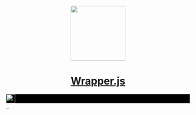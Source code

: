 <p align="center">
  <a href="https://jamesmiller.blog">
    <img src="https://user-images.githubusercontent.com/12833533/147892308-652f6dd6-6576-48ec-bbc1-5db8714b7727.png" height="150">
    <h1 align="center">Wrapper.js</h1>
  </a>
</p>

<p align="center">
  <a aria-label="James Miller Blog logo" href="https://vercel.com">
    <div height='30' style="background-color:black;">
      <img src="https://i0.wp.com/jamesmiller.blog/wp-content/uploads/2020/01/cropped-apple-touch-icon-1.png?w=180&ssl=1" height="25">
    </div>
  </a>
  <a aria-label="NPM version" href="https://www.npmjs.com/package/next">
    <img alt="" src="https://img.shields.io/npm/v/next.svg?style=for-the-badge&labelColor=000000">
  </a>
  <a aria-label="License" href="https://github.com/vercel/next.js/blob/canary/license.md">
    <img alt="" src="https://img.shields.io/npm/l/next.svg?style=for-the-badge&labelColor=000000">
  </a>
  <a aria-label="Join the community on GitHub" href="https://github.com/JamesMillerBlog/wrapper.js/discussions">
    <img alt="" src="https://img.shields.io/badge/Join%20the%20community-blueviolet.svg?style=for-the-badge&logo=Next.js&labelColor=000000&logoWidth=20">
  </a>
</p>

